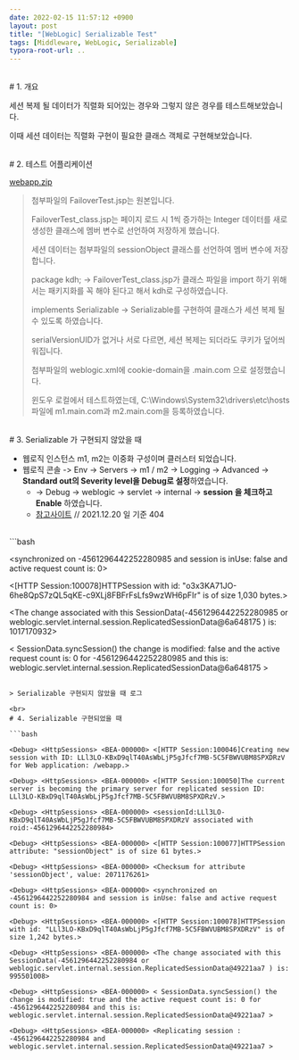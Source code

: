 ```yaml
---
date: 2022-02-15 11:57:12 +0900
layout: post
title: "[WebLogic] Serializable Test"
tags: [Middleware, WebLogic, Serializable]
typora-root-url: ..
---
```


<br># 1. 개요

세션 복제 될 데이터가 직렬화 되어있는 경우와 그렇지 않은 경우를 테스트해보았습니다.

이때 세션 데이터는 직렬화 구현이 필요한 클래스 객체로 구현해보았습니다.

<br>
# 2. 테스트 어플리케이션

[webapp.zip](/assets/upload/webapp.zip)

> 첨부파일의 FailoverTest.jsp는 원본입니다.
>
> FailoverTest_class.jsp는 페이지 로드 시 1씩 증가하는 Integer 데이터를 새로 생성한 클래스에 멤버 변수로 선언하여 저장하게 했습니다.
>
> 세션 데이터는 첨부파일의 sessionObject 클래스를 선언하여 멤버 변수에 저장합니다.
>
> package kdh; -> FailoverTest_class.jsp가 클래스 파일을 import 하기 위해서는 패키지화를 꼭 해야 된다고 해서 kdh로 구성하였습니다.
>
> implements Serializable -> Serializable를 구현하여 클래스가 세션 복제 될 수 있도록 하였습니다.
>
> serialVersionUID가 없거나 서로 다르면, 세션 복제는 되더라도 쿠키가 덮어씌워집니다.
>
> 첨부파일의 weblogic.xml에 cookie-domain을 .main.com 으로 설정했습니다.
>
> 윈도우 로컬에서 테스트하였는데, C:\Windows\System32\drivers\etc\hosts 파일에 m1.main.com과 m2.main.com을 등록하였습니다.

<br>
# 3. Serializable 가 구현되지 않았을 때

* 웹로직 인스턴스 m1, m2는 이중화 구성이며 클러스터 되었습니다.
* 웹로직 콘솔 -> Env -> Servers -> m1 / m2 -> Logging -> Advanced -> **Standard out의 Severity level을 Debug로 설정**하였습니다.
  * -> Debug -> weblogic -> servlet -> internal -> **session 을 체크하고 Enable** 하였습니다.
  * [참고사이트](https://community.oracle.com/thread/1123562?tstart=0) // 2021.12.20 일 기준 404

<br>
```bash
<Debug> <HttpSessions> <BEA-000000> <Session attribute with name:sessionObject class:kdh.sessionObject is not serializable ane will  not be replicated or persisted>

<Debug> <HttpSessions> <BEA-000000> <synchronized on -4561296442252280985 and session is inUse: false and active request count is: 0>

<Debug> <HttpSessions> <BEA-000000> <[HTTP Session:100078]HTTPSession with id: "o3x3KA71JO-6he8QpS7zQL5qKE-c9XLj8FBFrFsLfs9wzWH6pFIr" is of size 1,030 bytes.>

<HttpSessions> <BEA-000000> <The change associated with this SessionData(-4561296442252280985 or weblogic.servlet.internal.session.ReplicatedSessionData@6a648175 ) is: 1017170932>

<Debug> <HttpSessions> <BEA-000000> < SessionData.syncSession() the change is modified: false and the active request count is: 0 for -4561296442252280985 and this is: weblogic.servlet.internal.session.ReplicatedSessionData@6a648175 >
```

> Serializable 구현되지 않았을 때 로그

<br>
# 4. Serializable 구현되었을 때

```bash

<Debug> <HttpSessions> <BEA-000000> <[HTTP Session:100046]Creating new session with ID: LLl3LO-KBxD9qlT40AsWbLjP5gJfcf7MB-5C5FBWVUBM8SPXDRzV for Web application: /webapp.>

<Debug> <HttpSessions> <BEA-000000> <[HTTP Session:100050]The current server is becoming the primary server for replicated session ID: LLl3LO-KBxD9qlT40AsWbLjP5gJfcf7MB-5C5FBWVUBM8SPXDRzV.>

<Debug> <HttpSessions> <BEA-000000> <sessionId:LLl3LO-KBxD9qlT40AsWbLjP5gJfcf7MB-5C5FBWVUBM8SPXDRzV associated with roid:-4561296442252280984>

<Debug> <HttpSessions> <BEA-000000> <[HTTP Session:100077]HTTPSession attribute: "sessionObject" is of size 61 bytes.>

<Debug> <HttpSessions> <BEA-000000> <Checksum for attribute 'sessionObject', value: 2071176261>

<Debug> <HttpSessions> <BEA-000000> <synchronized on -4561296442252280984 and session is inUse: false and active request count is: 0>

<Debug> <HttpSessions> <BEA-000000> <[HTTP Session:100078]HTTPSession with id: "LLl3LO-KBxD9qlT40AsWbLjP5gJfcf7MB-5C5FBWVUBM8SPXDRzV" is of size 1,242 bytes.>

<Debug> <HttpSessions> <BEA-000000> <The change associated with this SessionData(-4561296442252280984 or weblogic.servlet.internal.session.ReplicatedSessionData@49221aa7 ) is: 995501008>

<Debug> <HttpSessions> <BEA-000000> < SessionData.syncSession() the change is modified: true and the active request count is: 0 for -4561296442252280984 and this is: weblogic.servlet.internal.session.ReplicatedSessionData@49221aa7 >

<Debug> <HttpSessions> <BEA-000000> <Replicating session : -4561296442252280984 and weblogic.servlet.internal.session.ReplicatedSessionData@49221aa7 >
```

<br>
